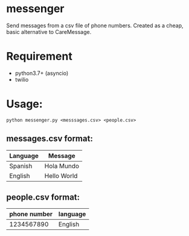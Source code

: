 # messenger

Send messages from a csv file of phone numbers. Created as a cheap, basic alternative to CareMessage.

# Requirement
- python3.7+ (asyncio)
- twilio

# Usage:
`python messenger.py <messsages.csv> <people.csv>`

## messages.csv format:
| Language | Message |
|----------|---------|
| Spanish | Hola Mundo |
| English | Hello World |

## people.csv format:
| phone number | language |
|--------------|----------|
| 1234567890 | English |

